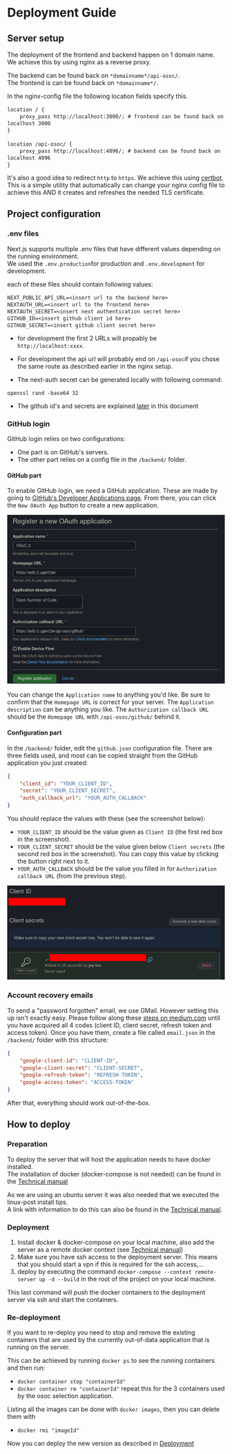 # Deployment Guide

## Server setup
The deployment of the frontend and backend happen on 1 domain name.  
We achieve this by using nginx as a reverse proxy.

The backend can be found back on `*domainname*/api-osoc/`.  
The frontend is can be found back on `*domainname*/`.

In the nginx-config file the following location fields specify this.

```
location / {
    proxy_pass http://localhost:3000/; # frontend can be found back on localhost 3000
}

location /api-osoc/ {
    proxy_pass http://localhost:4096/; # backend can be found back on localhost 4096
}
```

It's also a good idea to redirect `http` to `https`. We achieve this using [certbot](https://certbot.eff.org).  
This is a simple utility that automatically can change your nginx config file to achieve this AND it creates and refreshes the needed TLS certificate.

## Project configuration

### .env files
Next.js supports multiple .env files that have different values depending on the running environment.  
We used the `.env.production`for production and `.env.development` for development.

each of these files should contain following values:

```
NEXT_PUBLIC_API_URL=<insert url to the backend here>
NEXTAUTH_URL=<insert url to the frontend here>
NEXTAUTH_SECRET=<insert next authentication secret here>
GITHUB_ID=<insert github client id here>
GITHUB_SECRET=<insert github client secret here>
```

- for development the first 2 URLs will propably be `http://localhost:xxxx`.
- For development the api url will probably end on `/api-osoc`if you chose the same route as described earlier in the nginx setup.

- The next-auth secret can be generated locally with following command:
```
openssl rand -base64 32
```
- The github id's and secrets are explained [later](#githubOAuth) in this document

### GitHub login
GitHub login relies on two configurations:
 - One part is on GitHub's servers.
 - The other part relies on a config file in the `/backend/` folder.

#### GitHub part
To enable GitHub login, we need a GitHub application. These are made by going to [GitHub's Developer Applications page](https://github.com/settings/developers). From there, you can click the `New OAuth App` button to create a new application.

![Default settings](./gh-oauth-new-app.png)

You can change the `Application name` to anything you'd like. Be sure to confirm that the `Homepage URL` is correct for your server. The `Application description` can be anything you like. The `Authorization callback URL` should be the `Homepage URL` with `/api-osoc/github/` behind it.

#### Configuration part
In the `/backend/` folder, edit the `github.json` configuration file. There are three fields used, and most can be copied straight from the GitHub application you just created:
```json
{
    "client_id": "YOUR_CLIENT_ID",
    "secret": "YOUR_CLIENT_SECRET",
    "auth_callback_url": "YOUR_AUTH_CALLBACK"
}
```

You should replace the values with these (see the screenshot below):
 - `YOUR_CLIENT_ID` should be the value given as `Client ID` (the first red box in the screenshot).
 - `YOUR_CLIENT_SECRET` should be the value given below `Client secrets` (the second red box in the screenshot). You can copy this value by clicking the button right next to it.
 - `YOUR_AUTH_CALLBACK` should be the value you filled in for `Authorization callback URL` (from the previous step).

![How to get the values](./gh-oauth-get-values.png)

### Account recovery emails
To send a "password forgotten" email, we use GMail. However setting this up isn't exactly easy. Please follow along these [steps on medium.com](https://alexb72.medium.com/how-to-send-emails-using-a-nodemailer-gmail-and-oauth2-fe19d66451f9) until you have acquired all 4 codes (client ID, client secret, refresh token and access token). Once you have them, create a file called `email.json` in the `/backend/` folder with this structure:
```json
{
    "google-client-id": "CLIENT-ID",
    "google-client-secret": "CLIENT-SECRET",
    "google-refresh-token": "REFRESH-TOKEN",
    "google-access-token": "ACCESS-TOKEN"
}
```
After that, everything should work out-of-the-box.

## How to deploy

### Preparation
To deploy the server that will host the application needs to have docker installed.  
The installation of docker (docker-compose is not needed) can be found in the [Technical manual](/docs/technicalManual.md)

As we are using an ubuntu server it was also needed that we executed the linux-post install tips.  
A link with information to do this can also be found in the [Technical manual](/docs/technicalManual.md).


### Deployment
<a name="deployment"></a>
1. Install docker & docker-compose on your local machine, also add the server as a remote docker context (see [Technical manual](/docs/technicalManual.md))
2. Make sure you have ssh access to the deployment server. This means that you should start a vpn if this is required for the ssh access,...
3. deploy by executing the command `docker-compose --context remote-server up -d --build` in the root of the project on your local machine.

This last command will push the docker containers to the deployment server via ssh and start the containers.

### Re-deployment
If you want to re-deploy you need to stop and remove the existing containers that are used by the currently out-of-data application that is running on the server.

This can be achieved by running `docker ps` to see the running containers and then run:
- `docker container stop "containerId"`
- `docker container rm "containerId"`
repeat this for the 3 containers used by the osoc selection application.

Listing all the images can be done with `docker images`, then you can delete them with
- `docker rmi "imageId"`

Now you can deploy the new version as described in [Deployment](#deployment)
